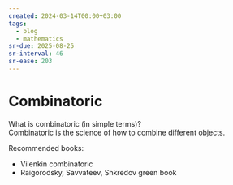 ```yaml
---
created: 2024-03-14T00:00+03:00
tags:
  - blog
  - mathematics
sr-due: 2025-08-25
sr-interval: 46
sr-ease: 203
---
```


# Combinatoric

What is combinatoric (in simple terms)?
<br class="f">
Combinatoric is the science of how to combine different objects.

Recommended books:
- Vilenkin combinatoric
- Raigorodsky, Savvateev, Shkredov green book